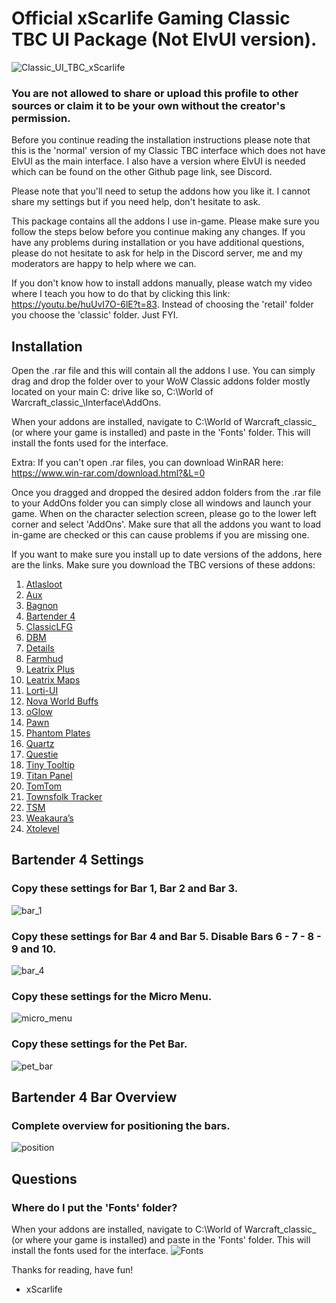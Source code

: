 # Official xScarlife Gaming Classic TBC UI Package (Not ElvUI version).
![Classic_UI_TBC_xScarlife](https://user-images.githubusercontent.com/24465574/180671231-526142ba-aee3-4421-b672-2eeebe30e8bb.png)
### You are not allowed to share or upload this profile to other sources or claim it to be your own without the creator's permission.

Before you continue reading the installation instructions please note that this is the 'normal' version of my Classic TBC interface which does not have ElvUI as the main interface. I also have a version where ElvUI is needed which can be found on the other Github page link, see Discord.

Please note that you'll need to setup the addons how you like it. I cannot share my settings but if you need help, don't hesitate to ask.

This package contains all the addons I use in-game. Please make sure you follow the steps below before you continue making any changes. If you have any problems during installation or you have additional questions, please do not hesitate to ask for help in the Discord server, me and my moderators are happy to help where we can.

If you don't know how to install addons manually, please watch my video where I teach you how to do that by clicking this link: https://youtu.be/huUvI7O-6lE?t=83. Instead of choosing the 'retail' folder you choose the 'classic' folder. Just FYI.

## Installation
Open the .rar file and this will contain all the addons I use. You can simply drag and drop the folder over to your WoW Classic addons folder mostly located on your main C: drive like so, C:\World of Warcraft_classic_\Interface\AddOns.

When your addons are installed, navigate to C:\World of Warcraft\_classic_ (or where your game is installed) and paste in the 'Fonts' folder. This will install the fonts used for the interface.

Extra: If you can't open .rar files, you can download WinRAR here: https://www.win-rar.com/download.html?&L=0

Once you dragged and dropped the desired addon folders from the .rar file to your AddOns folder you can simply close all windows and launch your game. When on the character selection screen, please go to the lower left corner and select 'AddOns'. Make sure that all the addons you want to load in-game are checked or this can cause problems if you are missing one.

If you want to make sure you install up to date versions of the addons, here are the links. Make sure you download the TBC versions of these addons:
1)	[Atlasloot](https://www.curseforge.com/wow/addons/atlaslootclassic)
2)	[Aux](https://www.curseforge.com/wow/addons/aux)
3)	[Bagnon](https://www.curseforge.com/wow/addons/bagnon)
4)	[Bartender 4](https://www.curseforge.com/wow/addons/bartender4)
5)	[ClassicLFG](https://www.curseforge.com/wow/addons/classiclfg)
6)	[DBM](https://www.curseforge.com/wow/addons/deadly-boss-mods)
7)	[Details](https://www.curseforge.com/wow/addons/details)
8)	[Farmhud](https://www.curseforge.com/wow/addons/farmhud)
9)	[Leatrix Plus](https://www.curseforge.com/wow/addons/leatrix-plus-bcc)
10)	[Leatrix Maps](https://www.curseforge.com/wow/addons/leatrix-maps-bcc)
11)	[Lorti-UI](https://www.curseforge.com/wow/addons/lorti-ui-tbc)
12)	[Nova World Buffs](https://www.curseforge.com/wow/addons/nova-world-buffs)
13)	[oGlow](https://legacy-wow.com/tbc-addons/oglow/)
14)	[Pawn](https://www.curseforge.com/wow/addons/pawn)
15)	[Phantom Plates](https://www.curseforge.com/wow/addons/phantomplates)
16)	[Quartz](https://www.curseforge.com/wow/addons/quartz)
17)	[Questie](https://www.curseforge.com/wow/addons/questie)
18)	[Tiny Tooltip](https://github.com/laytya/TBC-Classic)
19)	[Titan Panel](https://www.curseforge.com/wow/addons/titan-panel-classic)
20)	[TomTom](https://www.curseforge.com/wow/addons/tomtom)
21)	[Townsfolk Tracker](https://www.curseforge.com/wow/addons/townsfolk-tracker)
22)	[TSM](https://www.tradeskillmaster.com/install)
23)	[Weakaura’s](https://www.curseforge.com/wow/addons/weakauras-2)
24)	[Xtolevel](https://www.curseforge.com/wow/addons/xto-level)

## Bartender 4 Settings
### Copy these settings for Bar 1, Bar 2 and Bar 3.
![bar_1](https://user-images.githubusercontent.com/24465574/180671494-9985891e-1b03-4c70-8c90-c2307b461585.png)

### Copy these settings for Bar 4 and Bar 5. Disable Bars 6 - 7 - 8 - 9 and 10.
![bar_4](https://user-images.githubusercontent.com/24465574/180671516-11c4203f-1576-4ecf-9462-047eb112a0a2.png)

### Copy these settings for the Micro Menu.
![micro_menu](https://user-images.githubusercontent.com/24465574/180671535-fc36f77b-90de-4586-8635-eda938d8bb4a.png)

### Copy these settings for the Pet Bar.
![pet_bar](https://user-images.githubusercontent.com/24465574/180671549-731dead9-783d-43e1-9e8a-eb26145d69d3.png)

## Bartender 4 Bar Overview
### Complete overview for positioning the bars.
![position](https://user-images.githubusercontent.com/24465574/180671638-650bbde8-1cb7-4e7f-b901-e03ee749b3f1.png)

## Questions
### Where do I put the 'Fonts' folder?
When your addons are installed, navigate to C:\World of Warcraft_classic_ (or where your game is installed) and paste in the 'Fonts' folder. This will install the fonts used for the interface.
![Fonts](https://user-images.githubusercontent.com/24465574/180671716-72645c25-b3cc-4113-803b-b66737d9dd10.png)



Thanks for reading, have fun!

- xScarlife
